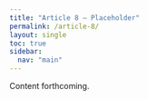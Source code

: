 ```yaml
---
title: "Article 8 – Placeholder"
permalink: /article-8/
layout: single
toc: true
sidebar:
  nav: "main"
---
```


Content forthcoming.
